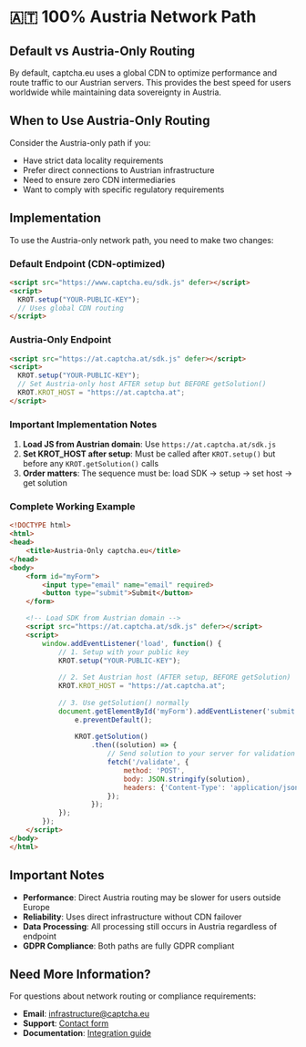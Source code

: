 # 🇦🇹 100% Austria Network Path

## Default vs Austria-Only Routing

By default, captcha.eu uses a global CDN to optimize performance and route traffic to our Austrian servers. This provides the best speed for users worldwide while maintaining data sovereignty in Austria.

## When to Use Austria-Only Routing

Consider the Austria-only path if you:
- Have strict data locality requirements
- Prefer direct connections to Austrian infrastructure
- Need to ensure zero CDN intermediaries
- Want to comply with specific regulatory requirements

## Implementation

To use the Austria-only network path, you need to make two changes:

### Default Endpoint (CDN-optimized)
```html
<script src="https://www.captcha.eu/sdk.js" defer></script>
<script>
  KROT.setup("YOUR-PUBLIC-KEY");
  // Uses global CDN routing
</script>
```

### Austria-Only Endpoint
```html
<script src="https://at.captcha.at/sdk.js" defer></script>
<script>
  KROT.setup("YOUR-PUBLIC-KEY");
  // Set Austria-only host AFTER setup but BEFORE getSolution()
  KROT.KROT_HOST = "https://at.captcha.at";
</script>
```

### Important Implementation Notes

1. **Load JS from Austrian domain**: Use `https://at.captcha.at/sdk.js`
2. **Set KROT_HOST after setup**: Must be called after `KROT.setup()` but before any `KROT.getSolution()` calls
3. **Order matters**: The sequence must be: load SDK → setup → set host → get solution

### Complete Working Example

```html
<!DOCTYPE html>
<html>
<head>
    <title>Austria-Only captcha.eu</title>
</head>
<body>
    <form id="myForm">
        <input type="email" name="email" required>
        <button type="submit">Submit</button>
    </form>

    <!-- Load SDK from Austrian domain -->
    <script src="https://at.captcha.at/sdk.js" defer></script>
    <script>
        window.addEventListener('load', function() {
            // 1. Setup with your public key
            KROT.setup("YOUR-PUBLIC-KEY");
            
            // 2. Set Austrian host (AFTER setup, BEFORE getSolution)
            KROT.KROT_HOST = "https://at.captcha.at";
            
            // 3. Use getSolution() normally
            document.getElementById('myForm').addEventListener('submit', function(e) {
                e.preventDefault();
                
                KROT.getSolution()
                    .then((solution) => {
                        // Send solution to your server for validation
                        fetch('/validate', {
                            method: 'POST',
                            body: JSON.stringify(solution),
                            headers: {'Content-Type': 'application/json'}
                        });
                    });
            });
        });
    </script>
</body>
</html>
```

## Important Notes

- **Performance**: Direct Austria routing may be slower for users outside Europe
- **Reliability**: Uses direct infrastructure without CDN failover
- **Data Processing**: All processing still occurs in Austria regardless of endpoint
- **GDPR Compliance**: Both paths are fully GDPR compliant

## Need More Information?

For questions about network routing or compliance requirements:
- **Email**: infrastructure@captcha.eu
- **Support**: [Contact form](https://www.captcha.eu/contact)
- **Documentation**: [Integration guide](install.md)